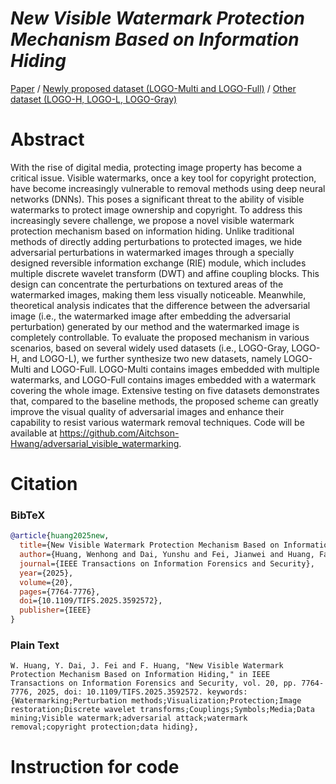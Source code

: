# *New Visible Watermark Protection Mechanism Based on Information Hiding*

[Paper](https://ieeexplore.ieee.org/document/11095771) / [Newly proposed dataset (LOGO-Multi and LOGO-Full)](https://huggingface.co/datasets/WendellH/Watermark_dataset_LOGO-Full_Multi) / [Other dataset (LOGO-H, LOGO-L, LOGO-Gray)](https://github.com/vinthony/deep-blind-watermark-removal?tab=readme-ov-file#Resources)

# Abstract
With the rise of digital media, protecting image property has become a critical issue. Visible watermarks, once a key tool for copyright protection, have become increasingly vulnerable to removal methods using deep neural networks (DNNs). This poses a significant threat to the ability of visible watermarks to protect image ownership and copyright. To address this increasingly severe challenge, we propose a novel visible watermark protection mechanism based on information hiding. Unlike traditional methods of directly adding perturbations to protected images, we hide adversarial perturbations in watermarked images through a specially designed reversible information exchange (RIE) module, which includes multiple discrete wavelet transform (DWT) and affine coupling blocks. This design can concentrate the perturbations on textured areas of the watermarked images, making them less visually noticeable. Meanwhile, theoretical analysis indicates that the difference between the adversarial image (i.e., the watermarked image after embedding the adversarial perturbation) generated by our method and the watermarked image is completely controllable. To evaluate the proposed mechanism in various scenarios, based on several widely used datasets (i.e., LOGO-Gray, LOGO-H, and LOGO-L), we further synthesize two new datasets, namely LOGO-Multi and LOGO-Full. LOGO-Multi contains images embedded with multiple watermarks, and LOGO-Full contains images embedded with a watermark covering the whole image. Extensive testing on five datasets demonstrates that, compared to the baseline methods, the proposed scheme can greatly improve the visual quality of adversarial images and enhance their capability to resist various watermark removal techniques. Code will be available at https://github.com/Aitchson-Hwang/adversarial_visible_watermarking.

# Citation
### BibTeX
```bibtex
@article{huang2025new,
  title={New Visible Watermark Protection Mechanism Based on Information Hiding},
  author={Huang, Wenhong and Dai, Yunshu and Fei, Jianwei and Huang, Fangjun},
  journal={IEEE Transactions on Information Forensics and Security},
  year={2025},
  volume={20},
  pages={7764-7776},
  doi={10.1109/TIFS.2025.3592572},
  publisher={IEEE}
}
```

### Plain Text
```
W. Huang, Y. Dai, J. Fei and F. Huang, "New Visible Watermark Protection Mechanism Based on Information Hiding," in IEEE Transactions on Information Forensics and Security, vol. 20, pp. 7764-7776, 2025, doi: 10.1109/TIFS.2025.3592572. keywords: {Watermarking;Perturbation methods;Visualization;Protection;Image restoration;Discrete wavelet transforms;Couplings;Symbols;Media;Data mining;Visible watermark;adversarial attack;watermark removal;copyright protection;data hiding},
```

# Instruction for code
